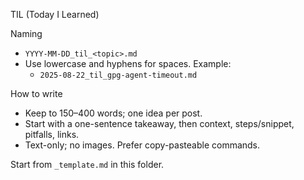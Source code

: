 TIL (Today I Learned)

Naming
- `YYYY-MM-DD_til_<topic>.md`
- Use lowercase and hyphens for spaces. Example:
  - `2025-08-22_til_gpg-agent-timeout.md`

How to write
- Keep to 150–400 words; one idea per post.
- Start with a one-sentence takeaway, then context, steps/snippet, pitfalls, links.
- Text-only; no images. Prefer copy-pasteable commands.

Start from `_template.md` in this folder.
